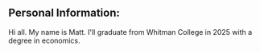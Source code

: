 ## Personal Information: 
Hi all. My name is Matt. I'll graduate from Whitman College in 2025 with a degree in economics.
